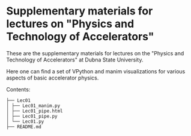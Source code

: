 
# Supplementary materials for lectures on "Physics and Technology of Accelerators"

These are the supplementary materials for lectures on the "Physics and Technology of Accelerators" at Dubna State University.

Here one can find a set of VPython and manim visualizations for various aspects of basic accelerator physics.

Contents:
```.
├── Lec01
│ ├── Lec01_manim.py
│ ├── Lec01_pipe.html
│ ├── Lec01_pipe.py
│ └── Lec01.py
├── README.md
```
